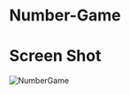 # Number-Game

# Screen Shot

![NumberGame](https://github.com/user-attachments/assets/2711f908-1a7b-4c83-94f8-cf68bb8baf1a)
